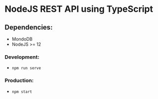 # NodeJS REST API using TypeScript

## Dependencies:
- MondoDB
- NodeJS >= 12

### Development:
- `npm run serve`
### Production:
- `npm start`